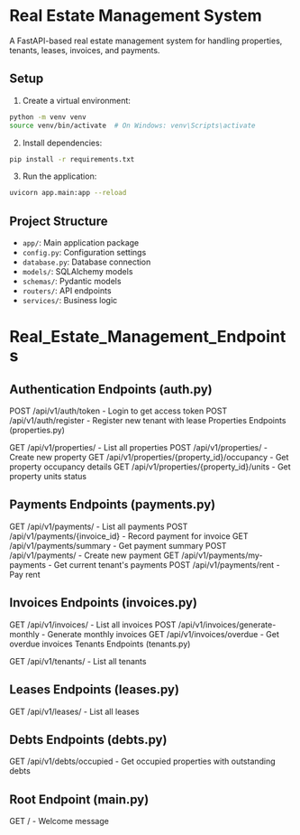 # Real Estate Management System

A FastAPI-based real estate management system for handling properties, tenants, leases, invoices, and payments.

## Setup

1. Create a virtual environment:
```bash
python -m venv venv
source venv/bin/activate  # On Windows: venv\Scripts\activate
```

2. Install dependencies:
```bash
pip install -r requirements.txt
```

3. Run the application:
```bash
uvicorn app.main:app --reload
```

## Project Structure

  - `app/`: Main application package
  - `config.py`: Configuration settings
  - `database.py`: Database connection
  - `models/`: SQLAlchemy models
  - `schemas/`: Pydantic models
  - `routers/`: API endpoints
  - `services/`: Business logic

# Real_Estate_Management_Endpoints
## Authentication Endpoints (auth.py)

POST /api/v1/auth/token - Login to get access token
POST /api/v1/auth/register - Register new tenant with lease
Properties Endpoints (properties.py)

GET /api/v1/properties/ - List all properties
POST /api/v1/properties/ - Create new property
GET /api/v1/properties/{property_id}/occupancy - Get property occupancy details
GET /api/v1/properties/{property_id}/units - Get property units status
## Payments Endpoints (payments.py)

GET /api/v1/payments/ - List all payments
POST /api/v1/payments/{invoice_id} - Record payment for invoice
GET /api/v1/payments/summary - Get payment summary
POST /api/v1/payments/ - Create new payment
GET /api/v1/payments/my-payments - Get current tenant's payments
POST /api/v1/payments/rent - Pay rent
## Invoices Endpoints (invoices.py)

GET /api/v1/invoices/ - List all invoices
POST /api/v1/invoices/generate-monthly - Generate monthly invoices
GET /api/v1/invoices/overdue - Get overdue invoices
Tenants Endpoints (tenants.py)

GET /api/v1/tenants/ - List all tenants
## Leases Endpoints (leases.py)

GET /api/v1/leases/ - List all leases
## Debts Endpoints (debts.py)

GET /api/v1/debts/occupied - Get occupied properties with outstanding debts
## Root Endpoint (main.py)

GET / - Welcome message

